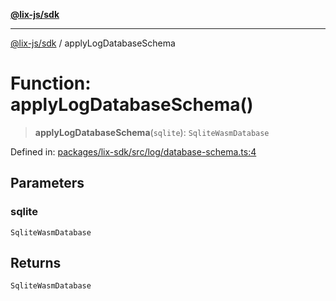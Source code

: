 [**@lix-js/sdk**](../README.md)

***

[@lix-js/sdk](../README.md) / applyLogDatabaseSchema

# Function: applyLogDatabaseSchema()

> **applyLogDatabaseSchema**(`sqlite`): `SqliteWasmDatabase`

Defined in: [packages/lix-sdk/src/log/database-schema.ts:4](https://github.com/opral/monorepo/blob/319d0a05c320245f48086433fd248754def09ccc/packages/lix-sdk/src/log/database-schema.ts#L4)

## Parameters

### sqlite

`SqliteWasmDatabase`

## Returns

`SqliteWasmDatabase`
